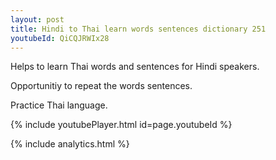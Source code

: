 ```yaml
---
layout: post
title: Hindi to Thai learn words sentences dictionary 251 
youtubeId: QiCQJRWIx28
---
```

 
 
Helps to learn Thai words and sentences for Hindi speakers.

Opportunitiy to repeat the words sentences. 

Practice Thai language. 
 
{% include youtubePlayer.html id=page.youtubeId %}
 
 
{% include analytics.html %}